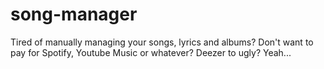 # song-manager
Tired of manually managing your songs, lyrics and albums? Don't want to pay for Spotify, Youtube Music or whatever? Deezer to ugly? 
Yeah...
